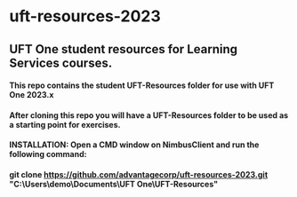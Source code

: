 # uft-resources-2023
## UFT One student resources for Learning Services courses.
#### This repo contains the student UFT-Resources folder for use with UFT One 2023.x
#### After cloning this repo you will have a UFT-Resources folder to be used as a starting point for exercises.
#### INSTALLATION: Open a CMD window on NimbusClient and run the following command:
#### git clone https://github.com/advantagecorp/uft-resources-2023.git "C:\Users\demo\Documents\UFT One\UFT-Resources"
